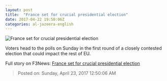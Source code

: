 ```yaml
---
layout: post
title:  "France set for crucial presidential election"
date: 2017-04-22 19:50:06Z
categories: al-jazeera-english
---
```


![France set for crucial presidential election](http://www.aljazeera.com/mritems/Images/2017/4/22/584e6d7ffb3d4813b22ad61fc67dab32_18.jpg)

Voters head to the polls on Sunday in the first round of a closely contested election that could impact the rest of EU.


Full story on F3News: [France set for crucial presidential election](http://www.f3nws.com/n/2DHzPH)

> Posted on: Sunday, April 23, 2017 12:50:06 AM
